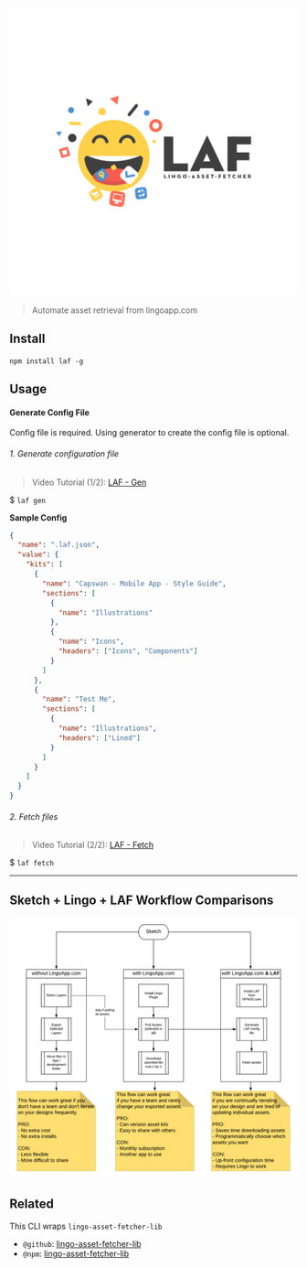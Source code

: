![LAF_logo](./docs/images/logo/LAFF.svg)

> Automate asset retrieval from lingoapp.com

## Install

```
npm install laf -g
```

## Usage

#### Generate Config File

Config file is required.
Using generator to create the config file is optional.

###### 1. Generate configuration file

> Video Tutorial (1/2): [LAF - Gen](https://youtu.be/J3UH4K_Nu0g)

\$ `laf gen`

**Sample Config**

```json
{
  "name": ".laf.json",
  "value": {
    "kits": [
      {
        "name": "Capswan - Mobile App - Style Guide",
        "sections": [
          {
            "name": "Illustrations"
          },
          {
            "name": "Icons",
            "headers": ["Icons", "Components"]
          }
        ]
      },
      {
        "name": "Test Me",
        "sections": [
          {
            "name": "Illustrations",
            "headers": ["Lined"]
          }
        ]
      }
    ]
  }
}
```

###### 2. Fetch files

> Video Tutorial (2/2): [LAF - Fetch](https://youtu.be/AeN6RgTHCyQ)

\$ `laf fetch`

---

## Sketch + Lingo + LAF Workflow Comparisons

![LAF_Workflow_Comparison.png](./docs/LAF_Workflow_Comparison.png)

## Related

This CLI wraps `lingo-asset-fetcher-lib`

- `@github`: [lingo-asset-fetcher-lib](https://github.com/servexyz/lingo-asset-fetcher-lib)
- `@npm`: [lingo-asset-fetcher-lib](https://www.npmjs.com/package/laf-lib)
